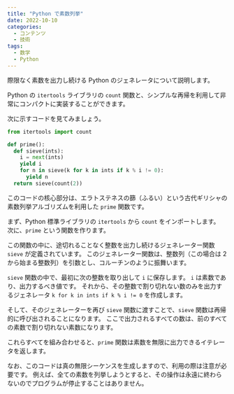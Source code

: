```yaml
---
title: "Python で素数列挙"
date: 2022-10-10
categories:
  - コンテンツ
  - 技術
tags:
  - 数学
  - Python
---
```


際限なく素数を出力し続ける Python のジェネレータについて説明します。

Python の `itertools` ライブラリの `count` 関数と、シンプルな再帰を利用して非常にコンパクトに実装することができます。

<!--more-->

次に示すコードを見てみましょう。

```py
from itertools import count

def prime():
  def sieve(ints):
    i = next(ints)
    yield i
    for n in sieve(k for k in ints if k % i != 0):
      yield n
  return sieve(count(2))
```

このコードの核心部分は、エラトステネスの篩（ふるい）という古代ギリシャの素数列挙アルゴリズムを利用した `prime` 関数です。

まず、Python 標準ライブラリの `itertools` から `count` をインポートします。
次に、`prime` という関数を作ります。

この関数の中に、途切れることなく整数を出力し続けるジェネレーター関数 `sieve` が定義されています。
このジェネレーター関数は、整数列（この場合は 2 から始まる整数列）を引数とし、コルーチンのように振舞います。

`sieve` 関数の中で、最初に次の整数を取り出して `i` に保存します。
`i` は素数であり、出力するべき値です。
それから、その整数で割り切れない数のみを出力するジェネレータ `k for k in ints if k % i != 0` を作成します。

そして、そのジェネレーターを再び `sieve` 関数に渡すことで、`sieve` 関数は再帰的に呼び出されることになります。
ここで出力されるすべての数は、前のすべての素数で割り切れない素数になります。

これらすべてを組み合わせると、`prime` 関数は素数を無限に出力できるイテレータを返します。

なお、このコードは真の無限シーケンスを生成しますので、利用の際は注意が必要です。
例えば、全ての素数を列挙しようとすると、その操作は永遠に終わらないのでプログラムが停止することはありません。

